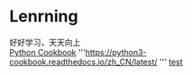 # Lenrning  
好好学习，天天向上  
[Python Cookbook](https://python3-cookbook.readthedocs.io/zh_CN/latest/)  '''https://python3-cookbook.readthedocs.io/zh_CN/latest/ '''
[test](MyJupyter/f.txt)  
